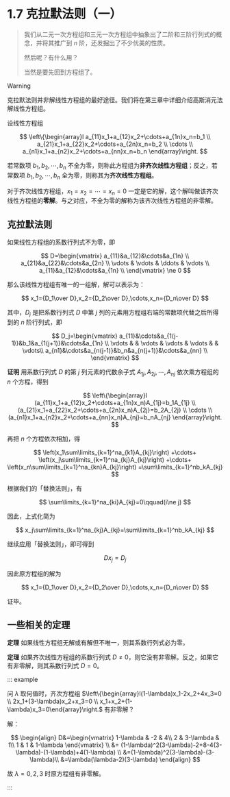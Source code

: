 # 1.7 克拉默法则（一）

> 我们从二元一次方程组和三元一次方程组中抽象出了二阶和三阶行列式的概念，并将其推广到 $n$ 阶，还发掘出了不少优美的性质。
>
> 然后呢？有什么用？
>
> 当然是要先回到方程组了。

> [!warning]
>
> 克拉默法则并非解线性方程组的最好途径。我们将在第三章中详细介绍高斯消元法解线性方程组。 

设线性方程组

$$
\left\{\begin{array}l
  a_{11}x_1+a_{12}x_2+\cdots+a_{1n}x_n=b_1 \\
  a_{21}x_1+a_{22}x_2+\cdots+a_{2n}x_n=b_2 \\
  \cdots \\
  a_{n1}x_1+a_{n2}x_2+\cdots+a_{nn}x_n=b_n
\end{array}\right.
$$

若常数项 $b_1,b_2,\cdots,b_n$ 不全为零，则称此方程组为**非齐次线性方程组**；反之，若常数项 $b_1,b_2,\cdots,b_n$ 全为零，则称其为**齐次线性方程组**。

对于齐次线性方程组，$x_1=x_2=\cdots=x_n=0$ 一定是它的解，这个解叫做该齐次线性方程组的**零解**。与之对应，不全为零的解称为该齐次线性方程组的非零解。

## 克拉默法则

如果线性方程组的系数行列式不为零，即

$$
D=\begin{vmatrix}
 a_{11}&a_{12}&\cdots&a_{1n} \\
 a_{21}&a_{22}&\cdots&a_{2n} \\
 \vdots & \vdots & \ddots & \vdots \\
 a_{11}&a_{12}&\cdots&a_{1n} \\
\end{vmatrix}
\ne 0
$$

那么该线性方程组有唯一的一组解，解可以表示为：

$$
x_1={D_1\over D},x_2={D_2\over D},\cdots,x_n={D_n\over D}
$$

其中，$D_j$ 是把系数行列式 $D$ 中第 $j$ 列的元素用方程组右端的常数项代替之后所得到的 $n$ 阶行列式，即

$$
D_j=\begin{vmatrix}
 a_{11}&\cdots&a_{1(j-1)}&b_1&a_{1(j+1)}&\cdots&a_{1n} \\
 \vdots &  & \vdots & \vdots & \vdots &  & \vdots\\
 a_{n1}&\cdots&a_{n(j-1)}&b_n&a_{n(j+1)}&\cdots&a_{nn} \\
\end{vmatrix}
$$

**证明** 用系数行列式 $D$ 的第 $j$ 列元素的代数余子式 $A_{1j},A_{2j},\cdots,A_{nj}$ 依次乘方程组的 $n$ 个方程，得到

$$
\left\{\begin{array}l
  (a_{11}x_1+a_{12}x_2+\cdots+a_{1n}x_n)A_{1j}=b_1A_{1j} \\
  (a_{21}x_1+a_{22}x_2+\cdots+a_{2n}x_n)A_{2j}=b_2A_{2j} \\
  \cdots \\
  (a_{n1}x_1+a_{n2}x_2+\cdots+a_{nn}x_n)A_{nj}=b_nA_{nj}
\end{array}\right.
$$

再把 $n$ 个方程依次相加，得

$$
\left(x_1\sum\limits_{k=1}^na_{k1}A_{kj}\right)
+\cdots+
\left(x_j\sum\limits_{k=1}^na_{kj}A_{kj}\right)
+\cdots+
\left(x_n\sum\limits_{k=1}^na_{kn}A_{kj}\right)
=\sum\limits_{k=1}^nb_kA_{kj}
$$

根据我们的「替换法则」，有

$$
\sum\limits_{k=1}^na_{ki}A_{kj}=0\qquad(i\ne j)
$$

因此，上式化简为

$$
x_j\sum\limits_{k=1}^na_{kj}A_{kj}=\sum\limits_{k=1}^nb_kA_{kj}
$$

继续应用「替换法则」，即可得到

$$
Dx_j=D_j
$$

因此原方程组的解为

$$
x_1={D_1\over D},x_2={D_2\over D},\cdots,x_n={D_n\over D}
$$

证毕。

## 一些相关的定理

**定理** 如果线性方程组无解或有解但不唯一，则其系数行列式必为零。

**定理** 如果齐次线性方程组的系数行列式 $D\ne0$，则它没有非零解。反之，如果它有非零解，则其系数行列式 $D=0$。

::: example

问 $\lambda$ 取何值时，齐次方程组 $\left\{\begin{array}l(1-\lambda)x_1-2x_2+4x_3=0 \\ 2x_1+(3-\lambda)x_2+x_3=0 \\ x_1+x_2+(1-\lambda)x_3=0\end{array}\right.$ 有非零解？

解：

$$
\begin{align}
D&=\begin{vmatrix}
1-\lambda & -2 & 4\\
2 & 3-\lambda & 1\\
1 & 1 & 1-\lambda
\end{vmatrix} \\
&= (1-\lambda)^2(3-\lambda)-2+8-4(3-\lambda)-(1-\lambda)+4(1-\lambda) \\
&=(1-\lambda)^2(3-\lambda)-(3-\lambda)\\
&=\lambda(\lambda-2)(3-\lambda)
\end{align}
$$

故 $\lambda=0,2,3$ 时原方程组有非零解。

:::